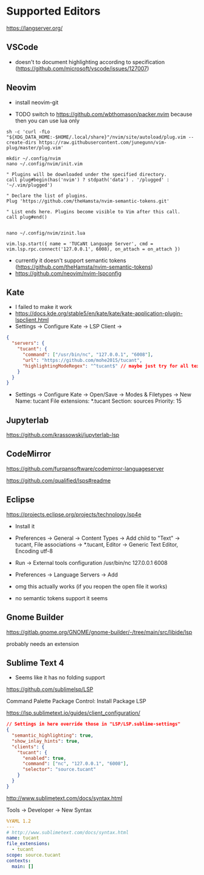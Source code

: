 # Supported Editors

https://langserver.org/

<!-- https://microsoft.github.io/debug-adapter-protocol/specification -->

## VSCode

- doesn't to document highlighting according to specification (https://github.com/microsoft/vscode/issues/127007)

## Neovim

- install neovim-git

- TODO switch to https://github.com/wbthomason/packer.nvim because then you can use lua only

```
sh -c 'curl -fLo "${XDG_DATA_HOME:-$HOME/.local/share}"/nvim/site/autoload/plug.vim --create-dirs https://raw.githubusercontent.com/junegunn/vim-plug/master/plug.vim'

mkdir ~/.config/nvim
nano ~/.config/nvim/init.vim

" Plugins will be downloaded under the specified directory.
call plug#begin(has('nvim') ? stdpath('data') . '/plugged' : '~/.vim/plugged')

" Declare the list of plugins.
Plug 'https://github.com/theHamsta/nvim-semantic-tokens.git'

" List ends here. Plugins become visible to Vim after this call.
call plug#end()


nano ~/.config/nvim/zinit.lua

vim.lsp.start({ name = 'TUCaNt Language Server', cmd = vim.lsp.rpc.connect('127.0.0.1', 6008), on_attach = on_attach })

```

- currently it doesn't support semantic tokens (https://github.com/theHamsta/nvim-semantic-tokens)
- https://github.com/neovim/nvim-lspconfig

## Kate

- I failed to make it work
- https://docs.kde.org/stable5/en/kate/kate/kate-application-plugin-lspclient.html
- Settings -> Configure Kate -> LSP Client ->

```json
{
  "servers": {
    "tucant": {
      "command": ["/usr/bin/nc", "127.0.0.1", "6008"],
      "url": "https://github.com/mohe2015/tucant",
      "highlightingModeRegex": "^tucant$" // maybe just try for all text files
    }
  }
}
```

- Settings -> Configure Kate -> Open/Save -> Modes & Filetypes -> New
  Name: tucant
  File extensions: \*.tucant
  Section: sources
  Priority: 15

## Jupyterlab

https://github.com/krassowski/jupyterlab-lsp

## CodeMirror

https://github.com/furqansoftware/codemirror-languageserver

https://github.com/qualified/lsps#readme

## Eclipse

https://projects.eclipse.org/projects/technology.lsp4e

- Install it
- Preferences -> General -> Content Types -> Add child to "Text" -> tucant, File associations -> \*.tucant, Editor -> Generic Text Editor, Encoding utf-8

- Run -> External tools configuration
  /usr/bin/nc
  127.0.0.1 6008
- Preferences -> Language Servers -> Add
- omg this actually works (if you reopen the open file it works)
- no semantic tokens support it seems

## Gnome Builder

https://gitlab.gnome.org/GNOME/gnome-builder/-/tree/main/src/libide/lsp

probably needs an extension

## Sublime Text 4

- Seems like it has no folding support

https://github.com/sublimelsp/LSP

Command Palette
Package Control: Install Package
LSP

https://lsp.sublimetext.io/guides/client_configuration/

```json
// Settings in here override those in "LSP/LSP.sublime-settings"
{
  "semantic_highlighting": true,
  "show_inlay_hints": true,
  "clients": {
    "tucant": {
      "enabled": true,
      "command": ["nc", "127.0.0.1", "6008"],
      "selector": "source.tucant"
    }
  }
}
```

http://www.sublimetext.com/docs/syntax.html

Tools -> Developer -> New Syntax

```yaml
%YAML 1.2
---
# http://www.sublimetext.com/docs/syntax.html
name: tucant
file_extensions:
  - tucant
scope: source.tucant
contexts:
  main: []
```
